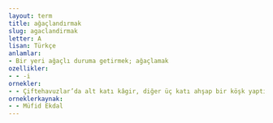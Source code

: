 ```yaml
---
layout: term
title: ağaçlandırmak
slug: agaclandirmak
letter: A
lisan: Türkçe
anlamlar:
- Bir yeri ağaçlı duruma getirmek; ağaçlamak
ozellikler:
- - -i
ornekler:
- - Çiftehavuzlar’da alt katı kâgir, diğer üç katı ahşap bir köşk yaptırmış, denize kadar inen bahçesini çok güzel bir şekilde tanzim ettirerek ağaçlandırmış fakat sadece yazları burada oturmuştu.
orneklerkaynak:
- - Müfid Ekdal
---
```

